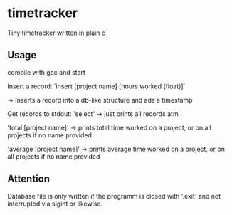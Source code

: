 # timetracker
Tiny timetracker written in plain c



## Usage

compile with gcc and start

Insert a record:
'insert [project name] [hours worked (float)]'

-> Inserts a record into a db-like structure and ads a timestamp

Get records to stdout:
'select'
-> just prints all records atm

'total [project name]'
-> prints total time worked on a project, or on all projects if no name provided

'average [project name]'
-> prints average time worked on a project, or on all projects if no name provided

## Attention

Database file is only written if the programm is closed with '.exit' and not interrupted via sigint or likewise.
